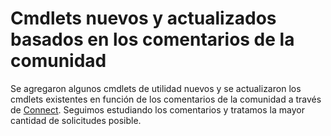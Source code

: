 # Cmdlets nuevos y actualizados basados en los comentarios de la comunidad 
Se agregaron algunos cmdlets de utilidad nuevos y se actualizaron los cmdlets existentes en función de los comentarios de la comunidad a través de [Connect](https://connect.microsoft.com/powershell). Seguimos estudiando los comentarios y tratamos la mayor cantidad de solicitudes posible.
<!--HONumber=Mar16_HO2-->
